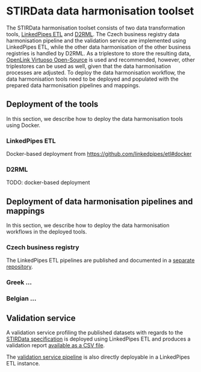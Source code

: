# STIRData data harmonisation toolset
The STIRData harmonisation toolset consists of two data transformation tools, [LinkedPipes ETL]() and [D2RML]().
The Czech business registry data harmonisation pipeline and the validation service are implemented using LinkedPipes ETL, while the other data harmonisation of the other business registries is handled by D2RML.
As a triplestore to store the resulting data, [OpenLink Virtuoso Open-Source]() is used and recommended, however, other triplestores can be used as well, given that the data harmonisation processes are adjusted.
To deploy the data harmonisation workflow, the data harmonisation tools need to be deployed and populated with the prepared data harmonisation pipelines and mappings.

## Deployment of the tools
In this section, we describe how to deploy the data harmonisation tools using Docker.

### LinkedPipes ETL
Docker-based deployment from https://github.com/linkedpipes/etl#docker

### D2RML
TODO: docker-based deployment

## Deployment of data harmonisation pipelines and mappings
In this section, we describe how to deploy the data harmonisation workflows in the deployed tools.

### Czech business registry
The LinkedPipes ETL pipelines are published and documented in a [separate repository](https://github.com/STIRData/czech-br).

### Greek ...

### Belgian ...

## Validation service
A validation service profiling the published datasets with regards to the [STIRData specification](https://stirdata.github.io/data-specification/) is deployed using LinkedPipes ETL and produces a validation report [available as a CSV file]().

The [validation service pipeline]() is also directly deployable in a LinkedPipes ETL instance.
